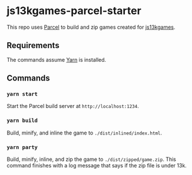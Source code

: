 # js13kgames-parcel-starter
This repo uses [Parcel](https://parceljs.org/) to build and zip games created for [js13kgames](http://js13kgames.com/).

## Requirements

The commands assume [Yarn](https://yarnpkg.com/en/docs/install) is installed.

## Commands

### `yarn start`

Start the Parcel build server at `http://localhost:1234`.

### `yarn build`

Build, minify, and inline the game to `./dist/inlined/index.html`.

### `yarn party`

Build, minify, inline, and zip the game to `./dist/zipped/game.zip`. This command finishes with a log message that says if the zip file is under 13k.
